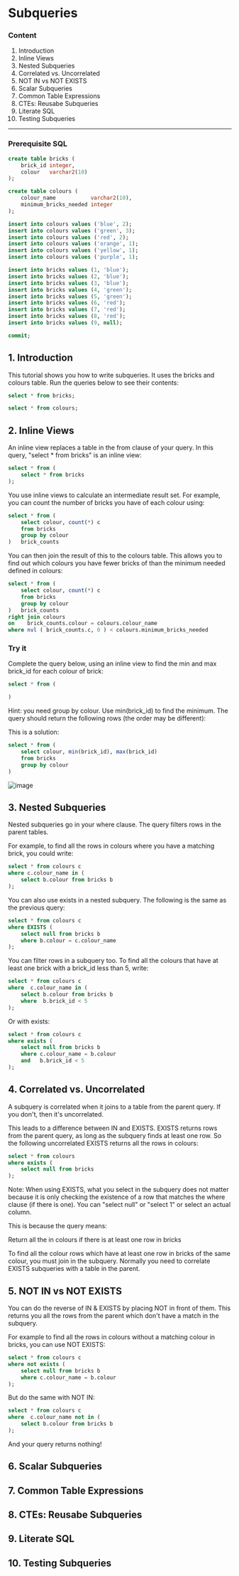 # Subqueries

### Content

1. Introduction
2. Inline Views
3. Nested Subqueries
4. Correlated vs. Uncorrelated
5. NOT IN vs NOT EXISTS
6. Scalar Subqueries
7. Common Table Expressions
8. CTEs: Reusabe Subqueries
9. Literate SQL
10. Testing Subqueries
----------------------------------------------------------------------------------------------------------------------
### Prerequisite SQL

```sql
create table bricks (
    brick_id integer,
    colour   varchar2(10)
);

create table colours (
    colour_name           varchar2(10),
    minimum_bricks_needed integer
);

insert into colours values ('blue', 2);
insert into colours values ('green', 3);
insert into colours values ('red', 2);
insert into colours values ('orange', 1);
insert into colours values ('yellow', 1);
insert into colours values ('purple', 1);

insert into bricks values (1, 'blue');
insert into bricks values (2, 'blue');
insert into bricks values (3, 'blue');
insert into bricks values (4, 'green');
insert into bricks values (5, 'green');
insert into bricks values (6, 'red');
insert into bricks values (7, 'red');
insert into bricks values (8, 'red');
insert into bricks values (9, null);

commit;
```

## 1. Introduction
This tutorial shows you how to write subqueries. It uses the bricks and colours table. Run the queries below to see their contents:

```sql
select * from bricks;

select * from colours;
```

## 2. Inline Views
An inline view replaces a table in the from clause of your query. In this query, "select * from bricks" is an inline view:

```sql
select * from (
    select * from bricks
);
```
You use inline views to calculate an intermediate result set. For example, you can count the number of bricks you have of each colour using:

```sql
select * from (
    select colour, count(*) c
    from bricks
    group by colour
)   brick_counts
```

You can then join the result of this to the colours table. This allows you to find out which colours you have fewer bricks of than the minimum needed defined in colours:

```sql
select * from (
    select colour, count(*) c
    from bricks
    group by colour
)   brick_counts
right join colours
on    brick_counts.colour = colours.colour_name
where nvl ( brick_counts.c, 0 ) < colours.minimum_bricks_needed
```

### Try it
Complete the query below, using an inline view to find the min and max brick_id for each colour of brick:

```sql
select * from (

)
```
Hint: you need group by colour. Use min(brick_id) to find the minimum. The query should return the following rows (the order may be different):

This is a solution:
```sql
select * from (
    select colour, min(brick_id), max(brick_id)
    from bricks
    group by colour
)
```
![image](https://github.com/user-attachments/assets/102bd72d-622e-49e7-be46-9c0283307bc0)

## 3. Nested Subqueries
Nested subqueries go in your where clause. The query filters rows in the parent tables.

For example, to find all the rows in colours where you have a matching brick, you could write:

```sql
select * from colours c
where c.colour_name in (
    select b.colour from bricks b
);
```

You can also use exists in a nested subquery. The following is the same as the previous query:
```sql
select * from colours c
where EXISTS (
    select null from bricks b
    where b.colour = c.colour_name
);
```

You can filter rows in a subquery too. To find all the colours that have at least one brick with a brick_id less than 5, write:

```sql
select * from colours c
where  c.colour_name in (
    select b.colour from bricks b
    where  b.brick_id < 5
);
```

Or with exists:

```sql
select * from colours c
where exists (
    select null from bricks b
    where c.colour_name = b.colour
    and   b.brick_id < 5
);
```

## 4. Correlated vs. Uncorrelated
A subquery is correlated when it joins to a table from the parent query. If you don't, then it's uncorrelated.

This leads to a difference between IN and EXISTS. EXISTS returns rows from the parent query, as long as the subquery finds at least one row. So the following uncorrelated EXISTS returns all the rows in colours:

```sql
select * from colours
where exists (
    select null from bricks
);
```
Note: When using EXISTS, what you select in the subquery does not matter because it is only checking the existence of a row that matches the where clause (if there is one). You can "select null" or "select 1" or select an actual column.

This is because the query means:

Return all the in colours if there is at least one row in bricks

To find all the colour rows which have at least one row in bricks of the same colour, you must join in the subquery. Normally you need to correlate EXISTS subqueries with a table in the parent.

## 5. NOT IN vs NOT EXISTS
You can do the reverse of IN & EXISTS by placing NOT in front of them. This returns you all the rows from the parent which don't have a match in the subquery.

For example to find all the rows in colours without a matching colour in bricks, you can use NOT EXISTS:

```sql
select * from colours c
where not exists (
    select null from bricks b
    where c.colour_name = b.colour
);
```
But do the same with NOT IN:
```sql
select * from colours c
where  c.colour_name not in (
    select b.colour from bricks b
);
```
And your query returns nothing!



## 6. Scalar Subqueries
## 7. Common Table Expressions
## 8. CTEs: Reusabe Subqueries
## 9. Literate SQL
## 10. Testing Subqueries
